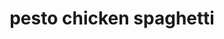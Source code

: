 ---
servings: 8 servings
notes:
directions: |-
  * In a dry skillet toast pine nuts over low heat until golden, about 3 minutes
  * In a blender, combine basil and 1/4 cup olive oil
  * Blend until combined, then add most of the toasted pine nuts (reserving some for garnish), half the garlic, parmesan, and salt
  * In a large pot of salted boiling water, cook spaghetti according to package directions until al dente
  * Drain, reserving 1/4 cup pasta water, and return to pot
  * To skillet add remaining 2 teaspoons olive oil
  * Add remaining garlic and cook until fragrant, 1 minute, then add chicken
  * Season with salt and pepper
  * Cook, stirring occasionally, 10 minutes
  * Add pesto to skillet and stir until chicken is coated, then add tomatoes and heavy cream
  * Add spaghetti and toss until completely coated and creamy
  * Stir in reserved pasta water. Serve pasta garnished with parm and remaining toasted pine nuts
ingredients: |-
  * 1/3 c. pine nuts
  * 3 c. fresh basil leaves
  * 1/4 c. extra-virgin olive oil plus 2 tsp.
  * 2 cloves garlic, chopped
  * 1/4 c. grated parmesan, plus more for serving
  * 1/4 tsp. kosher salt
  * 1 lb. spaghetti
  * 2/3 lb. boneless skinless chicken breasts
  * 2 c. halved cherry tomatoes
  * 1/4 c. heavy cream
rating: 3
ease: intermediate
category: main course
subcategory: pasta
href: 'https://www.delish.com/cooking/recipe-ideas/recipes/a48379/creamy-pesto-spaghetti-recipe/'
totalTime:
cookTime:
prepTime:
title: pesto chicken spaghetti
path: /pesto-chicken-spaghetti
---